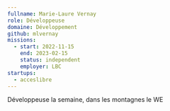 ```yaml
---
fullname: Marie-Laure Vernay
role: Développeuse
domaine: Développement
github: mlvernay
missions:
  - start: 2022-11-15
    end: 2023-02-15
    status: independent
    employer: LBC
startups:
  - acceslibre
---
```


Développeuse la semaine, dans les montagnes le WE
